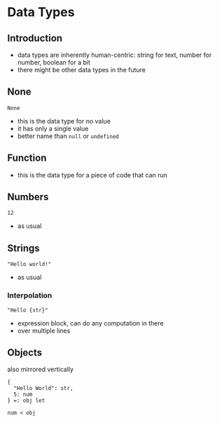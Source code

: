 # Data Types



## Introduction

- data types are inherently human-centric: string for text, number for number, boolean for a bit
- there might be other data types in the future
<!-- todo: what is a data type??? How can make Kcab data type agnostic??? -->

## None

```
None
```

- this is the data type for no value
- it has only a single value
- better name than `null` or `undefined`

## Function

- this is the data type for a piece of code that can run






## Numbers

```
12
```

- as usual

## Strings

```
"Hello world!"
```

- as usual

### Interpolation

```
"Hello {str}"
```

- expression block, can do any computation in there
- over multiple lines


## Objects

also mirrored vertically

```
{
  "Hello World": str,
  5: num
} =: obj let

num < obj
```

